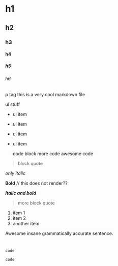 # h1
## h2
### h3
#### h4
##### h5
###### h6
p tag
this is a very cool markdown file

ul stuff
- ul item
- ul item
- ul item
- ul item

	code block
	more code
	awesome code

> block quote

*only italic*

**Bold** // this does not render??

***Italic and bold***


> more block quote


1. item 1
2. item 2
3. another item

Awesome insane grammatically accurate sentence.

> #
`code`

	code

